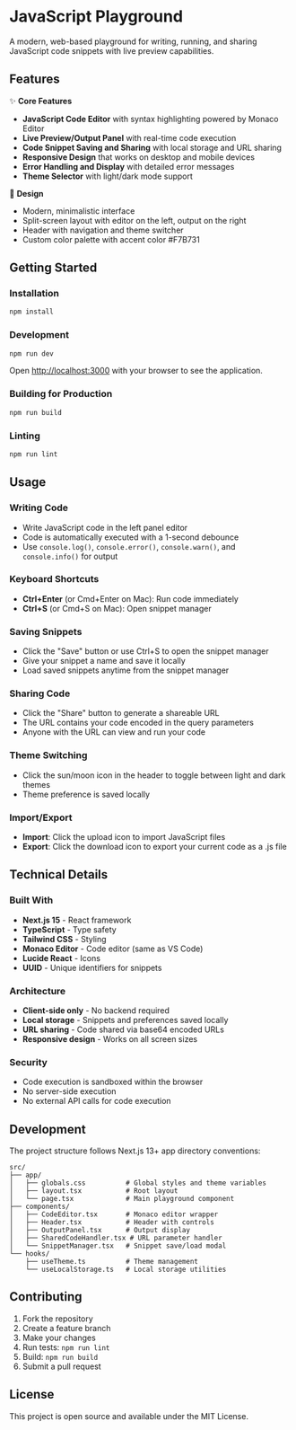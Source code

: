 # JavaScript Playground

A modern, web-based playground for writing, running, and sharing JavaScript code snippets with live preview capabilities.

## Features

✨ **Core Features**
- **JavaScript Code Editor** with syntax highlighting powered by Monaco Editor
- **Live Preview/Output Panel** with real-time code execution
- **Code Snippet Saving and Sharing** with local storage and URL sharing
- **Responsive Design** that works on desktop and mobile devices
- **Error Handling and Display** with detailed error messages
- **Theme Selector** with light/dark mode support

🎨 **Design**
- Modern, minimalistic interface
- Split-screen layout with editor on the left, output on the right
- Header with navigation and theme switcher
- Custom color palette with accent color #F7B731

## Getting Started

### Installation

```bash
npm install
```

### Development

```bash
npm run dev
```

Open [http://localhost:3000](http://localhost:3000) with your browser to see the application.

### Building for Production

```bash
npm run build
```

### Linting

```bash
npm run lint
```

## Usage

### Writing Code
- Write JavaScript code in the left panel editor
- Code is automatically executed with a 1-second debounce
- Use `console.log()`, `console.error()`, `console.warn()`, and `console.info()` for output

### Keyboard Shortcuts
- **Ctrl+Enter** (or Cmd+Enter on Mac): Run code immediately
- **Ctrl+S** (or Cmd+S on Mac): Open snippet manager

### Saving Snippets
- Click the "Save" button or use Ctrl+S to open the snippet manager
- Give your snippet a name and save it locally
- Load saved snippets anytime from the snippet manager

### Sharing Code
- Click the "Share" button to generate a shareable URL
- The URL contains your code encoded in the query parameters
- Anyone with the URL can view and run your code

### Theme Switching
- Click the sun/moon icon in the header to toggle between light and dark themes
- Theme preference is saved locally

### Import/Export
- **Import**: Click the upload icon to import JavaScript files
- **Export**: Click the download icon to export your current code as a .js file

## Technical Details

### Built With
- **Next.js 15** - React framework
- **TypeScript** - Type safety
- **Tailwind CSS** - Styling
- **Monaco Editor** - Code editor (same as VS Code)
- **Lucide React** - Icons
- **UUID** - Unique identifiers for snippets

### Architecture
- **Client-side only** - No backend required
- **Local storage** - Snippets and preferences saved locally
- **URL sharing** - Code shared via base64 encoded URLs
- **Responsive design** - Works on all screen sizes

### Security
- Code execution is sandboxed within the browser
- No server-side execution
- No external API calls for code execution

## Development

The project structure follows Next.js 13+ app directory conventions:

```
src/
├── app/
│   ├── globals.css          # Global styles and theme variables
│   ├── layout.tsx           # Root layout
│   └── page.tsx             # Main playground component
├── components/
│   ├── CodeEditor.tsx       # Monaco editor wrapper
│   ├── Header.tsx           # Header with controls
│   ├── OutputPanel.tsx      # Output display
│   ├── SharedCodeHandler.tsx # URL parameter handler
│   └── SnippetManager.tsx   # Snippet save/load modal
└── hooks/
    ├── useTheme.ts          # Theme management
    └── useLocalStorage.ts   # Local storage utilities
```

## Contributing

1. Fork the repository
2. Create a feature branch
3. Make your changes
4. Run tests: `npm run lint`
5. Build: `npm run build`
6. Submit a pull request

## License

This project is open source and available under the MIT License.
